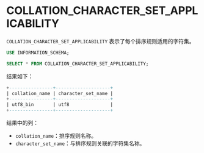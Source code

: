 # COLLATION_CHARACTER_SET_APPLICABILITY

`COLLATION_CHARACTER_SET_APPLICABILITY` 表示了每个排序规则适用的字符集。

```sql
USE INFORMATION_SCHEMA;

SELECT * FROM COLLATION_CHARACTER_SET_APPLICABILITY;
```

结果如下：

```sql
+----------------+--------------------+
| collation_name | character_set_name |
+----------------+--------------------+
| utf8_bin       | utf8               |
+----------------+--------------------+
```

结果中的列：

* `collation_name`：排序规则名称。
* `character_set_name`：与排序规则关联的字符集名称。
